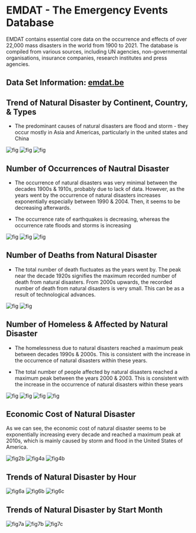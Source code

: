 # EMDAT - The Emergency Events Database

EMDAT contains essential core data on the occurrence and effects of over 22,000 mass disasters in the world from 1900 to 2021. The database is compiled from various sources, including UN agencies, non-governmental organisations, insurance companies, research institutes and press agencies.

## Data Set Information: [emdat.be](https://www.emdat.be)

## Trend of Natural Disaster by Continent, Country, & Types

- The predominant causes of natural disasters are flood and storm - they occur mostly in Asia and Americas, particularly in the united states and China

![fig](images/fig2b.png)
![fig](images/fig4a.png)
![fig](images/fig2c.png)

## Number of Occurrences of  Nautral Disaster

- The occurrence of natural disasters was very minimal between the decades 1900s & 1910s,  probably due to lack of data. However, as the years went by the occurrence of natural disasters increases exponentially especially between 1990 & 2004. Then, it seems to be decreasing afterwards.

- The occurrence rate of earthquakes is decreasing, whereas the occurrence rate floods and storms is increasing

![fig](images/fig1a.png)
![fig](images/fig1f.png)
![fig](images/fig2a.png)

## Number of Deaths from  Natural Disaster

- The total number of death fluctuates as the years went by. The peak near the decade 1920s signifies the maximum recorded number of death from natural disasters. From 2000s upwards, the recorded number of death from natural disasters is very small. This can be as a result of technological advances.

![fig](images/fig1b.png)
![fig](images/fig1.png)


## Number of Homeless & Affected by  Natural Disaster

- The homelessness due to natural disasters reached a maximum peak between decades 1990s & 2000s. This is consistent with the increase in the occurrence of natural disasters within these years.

- The total number of people affected by natural disasters reached a maximum peak between the years 2000 & 2003. This is consistent with the increase in the occurrence of natural disasters within these years

![fig](images/fig1c.png)
![fig](images/fig1e.png)
![fig](images/fig1d.png)
![fig](images/fig1g.png)

## Economic Cost of Natural Disaster

As we can see, the economic cost of natural disaster seems to be exponentially increasing every decade and reached a maximum peak at 2010s, which is mainly caused by storm and flood in the United States of America.

![fig2b](images/fig3a.png)
![fig4a](images/fig3b.png)
![fig4b](images/fig3c.png)

## Trends of Natural Disaster by Hour

![fig6a](images/fig6a.png)
![fig6b](images/fig6b.png)
![fig6c](images/fig6c.png)

## Trends of Natural Disaster by Start Month

![fig7a](images/fig7a.png)
![fig7b](images/fig7b.png)
![fig7c](images/fig7c.png)
